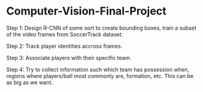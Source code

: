 # Computer-Vision-Final-Project

Step 1:
Design R-CNN of some sort to create bounding boxes, train a subset of the video frames from SoccerTrack dataset.

Step 2:
Track player identities accross frames.

Step 3:
Associate players with their specific team.

Step 4:
Try to collect information such which team has possession when, regions where players/ball most commonly are, formation, etc. This can be as big as we want.
